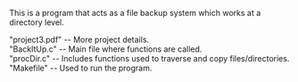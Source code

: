 This is a program that acts as a file backup system which works at a directory level.

"project3.pdf" -- More project details.<br />
"BackItUp.c" -- Main file where functions are called.<br />
"procDir.c" -- Includes functions used to traverse and copy files/directories.
"Makefile" -- Used to run the program.
